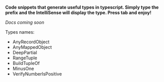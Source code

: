 **Code snippets that generate useful types in typescript. Simply type the prefix and the IntelliSense will display the type. Press tab and enjoy!**

*Docs coming soon*

Types names:

- AnyRecordObject
- AnyMappedObject
- DeepPartial
- RangeTuple
- BuildTupleOf
- MinusOne
- VerifyNumberIsPositive
